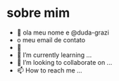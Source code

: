 # sobre mim
- 👋 ola meu nome e @duda-grazi
- o meu email de contato
- 👀 
- 🌱 I’m currently learning ...
- 💞️ I’m looking to collaborate on ...
- 📫 How to reach me ...


